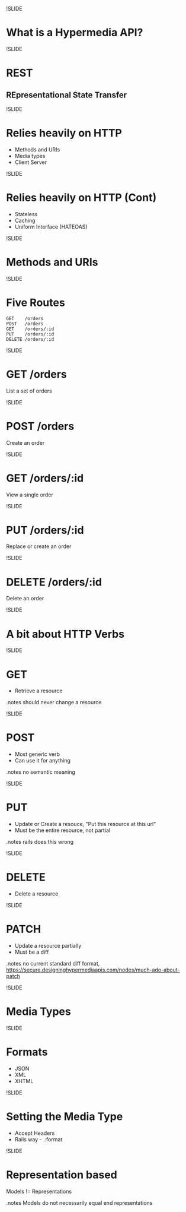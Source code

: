 !SLIDE
# What is a Hypermedia API?

!SLIDE
# REST
## REpresentational State Transfer

!SLIDE
# Relies heavily on HTTP

* Methods and URIs
* Media types
* Client Server

!SLIDE
# Relies heavily on HTTP (Cont)

* Stateless
* Caching
* Uniform Interface (HATEOAS)

!SLIDE
# Methods and URIs

!SLIDE
# Five Routes

    GET    /orders
    POST   /orders
    GET    /orders/:id
    PUT    /orders/:id
    DELETE /orders/:id

!SLIDE
# GET /orders

List a set of orders

!SLIDE
# POST /orders

Create an order

!SLIDE
# GET /orders/:id

View a single order

!SLIDE
# PUT /orders/:id

Replace or create an order

!SLIDE
# DELETE /orders/:id

Delete an order

!SLIDE
# A bit about HTTP Verbs

!SLIDE
# GET

* Retrieve a resource

.notes should never change a resource

!SLIDE
# POST

* Most generic verb
* Can use it for anything

.notes no semantic meaning

!SLIDE
# PUT

* Update or Create a resouce, "Put this resource at this url"
* Must be the entire resource, not partial

.notes rails does this wrong

!SLIDE
# DELETE

* Delete a resource

!SLIDE
# PATCH

* Update a resource partially
* Must be a diff

.notes no current standard diff format, https://secure.designinghypermediaapis.com/nodes/much-ado-about-patch

!SLIDE
# Media Types

!SLIDE
# Formats
* JSON
* XML
* XHTML

!SLIDE
# Setting the Media Type

* Accept Headers
* Rails way - .:format

!SLIDE
# Representation based

Models != Representations

.notes Models do not necessarily equal end representations
